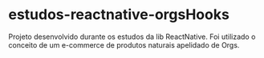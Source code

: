 # estudos-reactnative-orgsHooks
Projeto desenvolvido durante os estudos da lib ReactNative. Foi utilizado o conceito de um e-commerce de produtos naturais apelidado de Orgs.
